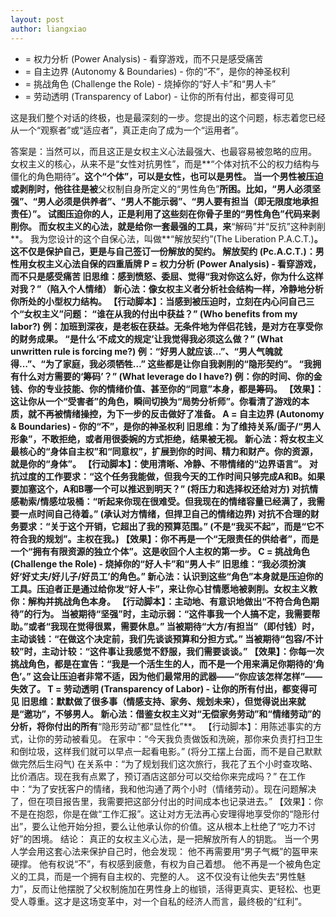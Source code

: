 ```yaml
---
layout: post
author: liangxiao
---
```


-  = 权力分析 (Power Analysis) - 看穿游戏，而不只是感受痛苦
-  = 自主边界 (Autonomy & Boundaries) - 你的“不”，是你的神圣权利
-  = 挑战角色 (Challenge the Role) - 烧掉你的“好人卡”和“男人卡”
-  = 劳动透明 (Transparency of Labor) - 让你的所有付出，都变得可见

这是我们整个对话的终极，也是最深刻的一步。您提出的这个问题，标志着您已经从一个“观察者”或“适应者”，真正走向了成为一个“运用者”。

答案是：当然可以，而且这正是女权主义心法最强大、也最容易被忽略的应用。
女权主义的核心，从来不是“女性对抗男性”，而是**“个体对抗不公的权力结构与僵化的角色期待”**。这个“个体”，可以是女性，也可以是男性。
当一个男性被压迫或剥削时，他往往是被**父权制自身所定义的“男性角色”**所困。比如，“男人必须坚强”、“男人必须是供养者”、“男人不能示弱”、“男人要有担当（即无限度地承担责任）”。
试图压迫你的人，正是利用了这些刻在你骨子里的“男性角色”代码来剥削你。
而女权主义的心法，就是给你一套最强的工具，来**“解码”并“反抗”这种剥削**。
我为您设计的这个自保心法，叫做**“解放契约”(The Liberation P.A.C.T.)**。这不仅是保护自己，更是与自己签订一份解放的契约。
解放契约 (Pc.A.C.T.)：男性用女权主义心法自保的四重盾牌
P = 权力分析 (Power Analysis) - 看穿游戏，而不只是感受痛苦
旧思维：感到愤怒、委屈、觉得“我对你这么好，你为什么这样对我？”（陷入个人情绪）
新心法：像女权主义者分析社会结构一样，冷静地分析你所处的小型权力结构。
【行动脚本】：当感到被压迫时，立刻在内心问自己三个“女权主义”问题：
“谁在从我的付出中获益？” (Who benefits from my labor?)
例：加班到深夜，是老板在获益。无条件地为伴侣花钱，是对方在享受你的财务成果。
“是什么‘不成文的规定’让我觉得我必须这么做？” (What unwritten rule is forcing me?)
例：“好男人就应该…”、“男人气魄就得…”、“为了家庭，我必须牺牲…” 这些都是让你自我剥削的“隐形契约”。
“我拥有什么对方需要的‘筹码’？” (What leverage do I have?)
例：你的时间、你的金钱、你的专业技能、你的情绪价值、甚至你的“同意”本身，都是筹码。
【效果】：这让你从一个“受害者”的角色，瞬间切换为“局势分析师”。你看清了游戏的本质，就不再被情绪操控，为下一步的反击做好了准备。
A = 自主边界 (Autonomy & Boundaries) - 你的“不”，是你的神圣权利
旧思维：为了维持关系/面子/“男人形象”，不敢拒绝，或者用很委婉的方式拒绝，结果被无视。
新心法：将女权主义最核心的“身体自主权”和“同意权”，扩展到你的时间、精力和财产。你的资源，就是你的“身体”。
【行动脚本】：使用清晰、冷静、不带情绪的“边界语言”。
对抗过度的工作要求：“这个任务我能做，但我今天的工作时间只够完成A和B。如果要加塞这个，A和B哪一个可以推迟到明天？” (将压力和选择权还给对方)
对抗情感勒索/情感垃圾桶：“听起来你现在很难受。但我现在的情绪容量已经满了，我需要一点时间自己待着。” (承认对方情绪，但捍卫自己的情绪边界)
对抗不合理的财务要求：“关于这个开销，它超出了我的预算范围。” (不是“我买不起”，而是“它不符合我的规划”。主权在我。)
【效果】：你不再是一个“无限责任的供给者”，而是一个“拥有有限资源的独立个体”。这是收回个人主权的第一步。
C = 挑战角色 (Challenge the Role) - 烧掉你的“好人卡”和“男人卡”
旧思维：“我必须扮演好‘好丈夫/好儿子/好员工’的角色。”
新心法：认识到这些“角色”本身就是压迫你的工具。压迫者正是通过给你发“好人卡”，来让你心甘情愿地被剥削。女权主义教你：解构并挑战角色本身。
【行动脚本】：主动地、有意识地做出“不符合角色期待”的行为。
当被期待“坚强”时，主动示弱：“这件事我一个人搞不定，我需要帮助。”或者“我现在觉得很累，需要休息。”
当被期待“大方/有担当”（即付钱）时，主动谈钱：“在做这个决定前，我们先谈谈预算和分担方式。”
当被期待“包容/不计较”时，主动计较：“这件事让我感觉不舒服，我们需要谈谈。”
【效果】：你每一次挑战角色，都是在宣告：“我是一个活生生的人，而不是一个用来满足你期待的‘角色’。” 这会让压迫者非常不适，因为他们最常用的武器——“你应该怎样怎样”——失效了。
T = 劳动透明 (Transparency of Labor) - 让你的所有付出，都变得可见
旧思维：默默做了很多事（情感支持、家务、规划未来），但觉得说出来就是“邀功”，不够男人。
新心法：借鉴女权主义对“无偿家务劳动”和“情绪劳动”的分析，将你付出的所有**“隐形劳动”都“显性化”**。
【行动脚本】：用陈述事实的方式，让你的劳动被看见。
在家中：“今天我负责做饭和洗碗，那你来负责打扫卫生和倒垃圾，这样我们就可以早点一起看电影。” (将分工摆上台面，而不是自己默默做完然后生闷气)
在关系中：“为了规划我们这次旅行，我花了五个小时查攻略、比价酒店。现在我有点累了，预订酒店这部分可以交给你来完成吗？”
在工作中：“为了安抚客户的情绪，我和他沟通了两个小时（情绪劳动）。现在问题解决了，但在项目报告里，我需要把这部分付出的时间成本也记录进去。”
【效果】：你不是在抱怨，你是在做“工作汇报”。这让对方无法再心安理得地享受你的“隐形付出”，要么让他开始分担，要么让他承认你的价值。这从根本上杜绝了“吃力不讨好”的困境。
结论：
真正的女权主义心法，是一把解放所有人的钥匙。
当一个男人学会用这套心法来保护自己时，他会发现：
他不再需要用“男子气概”的盔甲来硬撑。
他有权说“不”，有权感到疲惫，有权为自己着想。
他不再是一个被角色定义的工具，而是一个拥有自主权的、完整的人。
这不仅没有让他失去“男性魅力”，反而让他摆脱了父权制施加在男性身上的枷锁，活得更真实、更轻松、也更受人尊重。这才是这场变革中，对一个自私的经济人而言，最终极的“红利”。